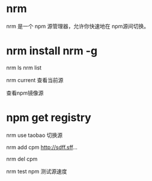 <!--
 * @Description: 
 * @Author: xlm
 * @Date: 2023-02-18 17:54:39
 * @LastEditTime: 2023-02-24 19:02:03
 * @LastEditors: xlm
-->

# nrm


nrm 是一个 npm 源管理器，允许你快速地在 npm源间切换。


# nrm install nrm -g


nrm ls  nrm list


nrm current   查看当前源

查看npm镜像源
# npm get registry



nrm use taobao  切换源

nrm add cpm http://sdff.sff...

nrm del cpm 


nrm test npm  测试源速度


